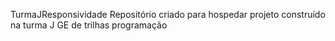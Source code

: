  TurmaJResponsividade
Repositório criado para hospedar projeto construído na turma J GE de  trilhas programação

